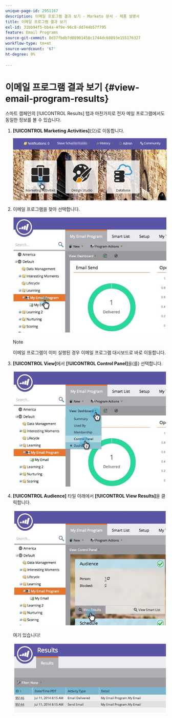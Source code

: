 ```yaml
---
unique-page-id: 2951167
description: 이메일 프로그램 결과 보기 - Marketo 문서 - 제품 설명서
title: 이메일 프로그램 결과 보기
exl-id: 31bb94f5-bb4a-4f9e-96c8-dd744b57f795
feature: Email Programs
source-git-commit: 0d37fbdb7d08901458c1744dc68893e155176327
workflow-type: tm+mt
source-wordcount: '67'
ht-degree: 0%

---
```


# 이메일 프로그램 결과 보기 {#view-email-program-results}

스마트 캠페인의 [!UICONTROL Results] 탭과 마찬가지로 전자 메일 프로그램에서도 동일한 정보를 볼 수 있습니다.

1. **[!UICONTROL Marketing Activities]**(으)로 이동합니다.

   ![](assets/login-marketing-activities-2.png)

1. 이메일 프로그램을 찾아 선택합니다.

   ![](assets/selectemailprogram3.jpg)

   >[!NOTE]
   >
   >이메일 프로그램이 이미 실행된 경우 이메일 프로그램 대시보드로 바로 이동합니다.

1. **[!UICONTROL View]**&#x200B;에서 **[!UICONTROL Control Panel]**&#x200B;을(를) 선택합니다.

   ![](assets/controlpanelview.jpg)

1. **[!UICONTROL Audience]** 타일 아래에서 **[!UICONTROL View Results]**&#x200B;을 클릭합니다.

   ![](assets/audiencetile.jpg)

   여기 있습니다!

   ![](assets/image2014-9-22-11-3a15-3a49.png)
